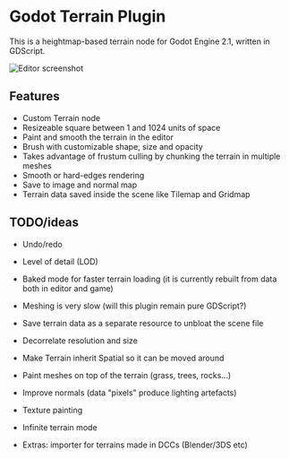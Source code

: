 Godot Terrain Plugin
======================

This is a heightmap-based terrain node for Godot Engine 2.1, written in GDScript.

![Editor screenshot](http://zylannprods.fr/lab/godot/terrain_plugin/TerrainEditor_screen4.png)

Features
----------

- Custom Terrain node
- Resizeable square between 1 and 1024 units of space
- Paint and smooth the terrain in the editor
- Brush with customizable shape, size and opacity
- Takes advantage of frustum culling by chunking the terrain in multiple meshes
- Smooth or hard-edges rendering
- Save to image and normal map
- Terrain data saved inside the scene like Tilemap and Gridmap


TODO/ideas
-----------

- Undo/redo
- Level of detail (LOD)
- Baked mode for faster terrain loading (it is currently rebuilt from data both in editor and game)
- Meshing is very slow (will this plugin remain pure GDScript?)
- Save terrain data as a separate resource to unbloat the scene file
- Decorrelate resolution and size
- Make Terrain inherit Spatial so it can be moved around
- Paint meshes on top of the terrain (grass, trees, rocks...)
- Improve normals (data "pixels" produce lighting artefacts)
- Texture painting
- Infinite terrain mode

- Extras: importer for terrains made in DCCs (Blender/3DS etc)

